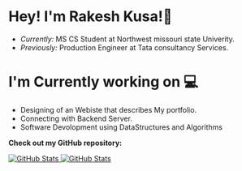 # Hey! I'm Rakesh Kusa!👋
- <i>Currently:</i> MS CS Student at Northwest missouri state Univerity. 
- <i>Previously:</i> Production Engineer at Tata consultancy Services.

# I'm Currently working on 💻 

- Designing of an Webiste that describes My portfolio.
- Connecting with Backend Server.
- Software Devolopment using DataStructures and Algorithms


__Check out my GitHub repository:__

<div>
  <p>
    <a href="https://github.com/reddy024/from-kusa">
      <img src="https://github-readme-stats.vercel.app/api/pin/?username=reddy024&repo=from-kusa" alt="GitHub Stats" />
    </a>
    <a href="(https://github.com/reddy024/myfirstrepo)">
      <img src="https://github-readme-stats.vercel.app/api/pin/?username=reddy024&repo=myfirstrepo" alt="GitHub Stats" />
    </a>
  </p>
</div>

<!--# About Rakesh⚡

I'm a Graduate Student living in Maryville, MO. I love to read, enjoy music ,play games like badminton and table-tennis and explore nature.>>

## 📫 How to reach me:

<a href="mailto:rakeshkusa024@gmail.com">![ConnectWith@rakesh.com](https://img.shields.io/badge/Gmail-D14836?style=for-the-badge&logo=gmail&logoColor=white)</a> <a href="https://www.linkedin.com/in/rakesh-kusa-bba594218/">![LinkedIn](https://img.shields.io/badge/LinkedIn-0077B5?style=for-the-badge&logo=linkedin&logoColor=white)</a>
